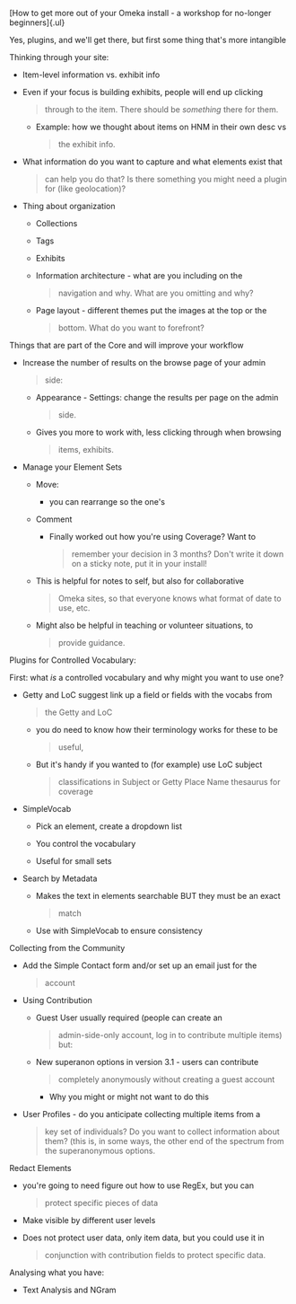 [How to get more out of your Omeka install - a workshop for no-longer
beginners]{.ul}

Yes, plugins, and we'll get there, but first some thing that's more
intangible

Thinking through your site:

-   Item-level information vs. exhibit info

-   Even if your focus is building exhibits, people will end up clicking
    > through to the item. There should be *something* there for them.

    -   Example: how we thought about items on HNM in their own desc vs
        > the exhibit info.

-   What information do you want to capture and what elements exist that
    > can help you do that? Is there something you might need a plugin
    > for (like geolocation)?

-   Thing about organization

    -   Collections

    -   Tags

    -   Exhibits

    -   Information architecture - what are you including on the
        > navigation and why. What are you omitting and why?

    -   Page layout - different themes put the images at the top or the
        > bottom. What do you want to forefront?

Things that are part of the Core and will improve your workflow

-   Increase the number of results on the browse page of your admin
    > side:

    -   Appearance - Settings: change the results per page on the admin
        > side.

    -   Gives you more to work with, less clicking through when browsing
        > items, exhibits.

-   Manage your Element Sets

    -   Move:

        -   you can rearrange so the one's

    -   Comment

        -   Finally worked out how you're using Coverage? Want to
            > remember your decision in 3 months? Don't write it down on
            > a sticky note, put it in your install!

    -   This is helpful for notes to self, but also for collaborative
        > Omeka sites, so that everyone knows what format of date to
        > use, etc.

    -   Might also be helpful in teaching or volunteer situations, to
        > provide guidance.

Plugins for Controlled Vocabulary:

First: what *is* a controlled vocabulary and why might you want to use
one?

-   Getty and LoC suggest link up a field or fields with the vocabs from
    > the Getty and LoC

    -   you do need to know how their terminology works for these to be
        > useful,

    -   But it's handy if you wanted to (for example) use LoC subject
        > classifications in Subject or Getty Place Name thesaurus for
        > coverage

-   SimpleVocab

    -   Pick an element, create a dropdown list

    -   You control the vocabulary

    -   Useful for small sets

-   Search by Metadata

    -   Makes the text in elements searchable BUT they must be an exact
        > match

    -   Use with SimpleVocab to ensure consistency

Collecting from the Community

-   Add the Simple Contact form and/or set up an email just for the
    > account

-   Using Contribution

    -   Guest User usually required (people can create an
        > admin-side-only account, log in to contribute multiple items)
        > but:

    -   New superanon options in version 3.1 - users can contribute
        > completely anonymously without creating a guest account

        -   Why you might or might not want to do this

-   User Profiles - do you anticipate collecting multiple items from a
    > key set of individuals? Do you want to collect information about
    > them? (this is, in some ways, the other end of the spectrum from
    > the superanonymous options.

Redact Elements

-   you're going to need figure out how to use RegEx, but you can
    > protect specific pieces of data

-   Make visible by different user levels

-   Does not protect user data, only item data, but you could use it in
    > conjunction with contribution fields to protect specific data.

Analysing what you have:

-   Text Analysis and NGram
